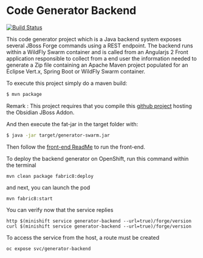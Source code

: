 # Code Generator Backend

[![Build Status](https://travis-ci.org/obsidian-toaster/generator-backend.svg?branch=master)](https://travis-ci.org/obsidian-toaster/generator-backend)

This code generator project which is a Java backend system exposes several JBoss Forge commands
using a REST endpoint. The backend runs within a WildFly Swarm container and is called from 
an Angularjs 2 Front application responsible to collect from a end user the information needed to generate 
a Zip file containing an Apache Maven project populated for an Eclipse Vert.x, Spring Boot or WildFly Swarm 
container. 

To execute this project simply do a maven build:

```bash
$ mvn package
```

Remark : This project requires that you compile this [github project](http://github.com/obsidian-toaster/obsidian-addon) hosting the Obsidian JBoss Addon.

And then execute the fat-jar in the target folder with:

```bash
$ java -jar target/generator-swarm.jar 
```

Then follow the [front-end ReadMe][1] to run the front-end.

[1]:https://github.com/obsidian-toaster/generator-frontend/blob/master/README.md

To deploy the backend generator on OpenShift, run this command within the terminal

```
mvn clean package fabric8:deploy
```

and next, you can launch the pod

```
mvn fabric8:start
```

You can verify now that the service replies

```
http $(minishift service generator-backend --url=true)/forge/version
curl $(minishift service generator-backend --url=true)/forge/version
```

To access the service from the host, a route must be created

```
oc expose svc/generator-backend
```

